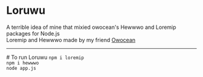 # Loruwu
A terrible idea of mine that mixied owocean's Hewwwo and Loremip packages for Node.js<br>
Loremip and Hewwwo made by my friend <a href="https://github.com/owocean" target="_blank">Owocean</a>
<hr>
# To run Loruwu
<code>npm i loremip</code><br>
<code>npm i hewwwo</code><br>
<code>node app.js</code>

